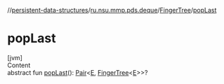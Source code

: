 //[persistent-data-structures](../../index.md)/[ru.nsu.mmp.pds.deque](../index.md)/[FingerTree](index.md)/[popLast](pop-last.md)



# popLast  
[jvm]  
Content  
abstract fun [popLast](pop-last.md)(): [Pair](https://kotlinlang.org/api/latest/jvm/stdlib/kotlin/-pair/index.html)<[E](index.md), [FingerTree](index.md)<[E](index.md)>>?  



